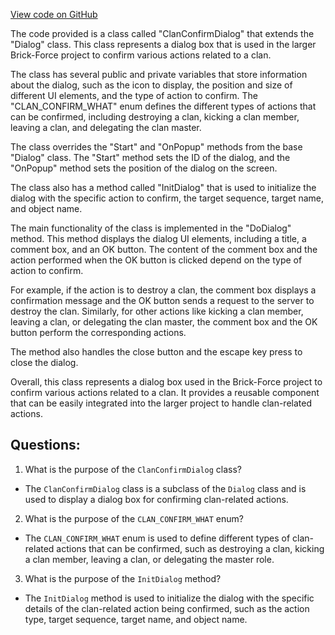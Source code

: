 [View code on GitHub](https://github.com/TieHaxJan/Brick-Force/Assembly-CSharp\ClanConfirmDialog.cs)

The code provided is a class called "ClanConfirmDialog" that extends the "Dialog" class. This class represents a dialog box that is used in the larger Brick-Force project to confirm various actions related to a clan.

The class has several public and private variables that store information about the dialog, such as the icon to display, the position and size of different UI elements, and the type of action to confirm. The "CLAN_CONFIRM_WHAT" enum defines the different types of actions that can be confirmed, including destroying a clan, kicking a clan member, leaving a clan, and delegating the clan master.

The class overrides the "Start" and "OnPopup" methods from the base "Dialog" class. The "Start" method sets the ID of the dialog, and the "OnPopup" method sets the position of the dialog on the screen.

The class also has a method called "InitDialog" that is used to initialize the dialog with the specific action to confirm, the target sequence, target name, and object name.

The main functionality of the class is implemented in the "DoDialog" method. This method displays the dialog UI elements, including a title, a comment box, and an OK button. The content of the comment box and the action performed when the OK button is clicked depend on the type of action to confirm.

For example, if the action is to destroy a clan, the comment box displays a confirmation message and the OK button sends a request to the server to destroy the clan. Similarly, for other actions like kicking a clan member, leaving a clan, or delegating the clan master, the comment box and the OK button perform the corresponding actions.

The method also handles the close button and the escape key press to close the dialog.

Overall, this class represents a dialog box used in the Brick-Force project to confirm various actions related to a clan. It provides a reusable component that can be easily integrated into the larger project to handle clan-related actions.
## Questions: 
 1. What is the purpose of the `ClanConfirmDialog` class?
- The `ClanConfirmDialog` class is a subclass of the `Dialog` class and is used to display a dialog box for confirming clan-related actions.

2. What is the purpose of the `CLAN_CONFIRM_WHAT` enum?
- The `CLAN_CONFIRM_WHAT` enum is used to define different types of clan-related actions that can be confirmed, such as destroying a clan, kicking a clan member, leaving a clan, or delegating the master role.

3. What is the purpose of the `InitDialog` method?
- The `InitDialog` method is used to initialize the dialog with the specific details of the clan-related action being confirmed, such as the action type, target sequence, target name, and object name.
